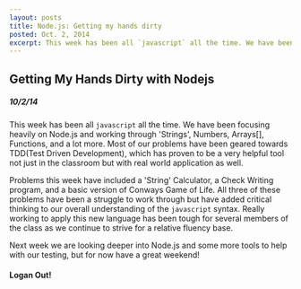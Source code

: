 ```yaml
---
layout: posts
title: Node.js: Getting my hands dirty
posted: Oct. 2, 2014
excerpt: This week has been all `javascript` all the time. We have been focusing heavily on Node.js and working through 'Strings', Numbers, Arrays[], Functions, and a lot more. Most of our problems have been geared towards TDD(Test Driven Development)
---
```


## Getting My Hands Dirty with Nodejs

##### 10/2/14

This week has been all `javascript` all the time. We have been focusing heavily
on Node.js and working through 'Strings', Numbers, Arrays[], Functions, and a lot
more. Most of our problems have been geared towards TDD(Test Driven Development),
which has proven to be a very helpful tool not just in the classroom but with
real world application as well.

Problems this week have included a 'String' Calculator, a Check Writing program,
and a basic version of Conways Game of Life. All three of these problems have been
a struggle to work through but have added critical thinking to our overall
understanding of the `javascript` syntax. Really working to apply this new
language has been tough for several members of the class as we continue to
strive for a relative fluency base.

Next week we are looking deeper into Node.js and some more tools to help with
our testing, but for now have a great weekend!

#### Logan Out!
